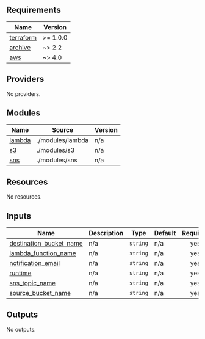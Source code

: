<!-- BEGIN_TF_DOCS -->
## Requirements

| Name | Version |
|------|---------|
| <a name="requirement_terraform"></a> [terraform](#requirement\_terraform) | >= 1.0.0 |
| <a name="requirement_archive"></a> [archive](#requirement\_archive) | ~> 2.2 |
| <a name="requirement_aws"></a> [aws](#requirement\_aws) | ~> 4.0 |

## Providers

No providers.

## Modules

| Name | Source | Version |
|------|--------|---------|
| <a name="module_lambda"></a> [lambda](#module\_lambda) | ./modules/lambda | n/a |
| <a name="module_s3"></a> [s3](#module\_s3) | ./modules/s3 | n/a |
| <a name="module_sns"></a> [sns](#module\_sns) | ./modules/sns | n/a |

## Resources

No resources.

## Inputs

| Name | Description | Type | Default | Required |
|------|-------------|------|---------|:--------:|
| <a name="input_destination_bucket_name"></a> [destination\_bucket\_name](#input\_destination\_bucket\_name) | n/a | `string` | n/a | yes |
| <a name="input_lambda_function_name"></a> [lambda\_function\_name](#input\_lambda\_function\_name) | n/a | `string` | n/a | yes |
| <a name="input_notification_email"></a> [notification\_email](#input\_notification\_email) | n/a | `string` | n/a | yes |
| <a name="input_runtime"></a> [runtime](#input\_runtime) | n/a | `string` | n/a | yes |
| <a name="input_sns_topic_name"></a> [sns\_topic\_name](#input\_sns\_topic\_name) | n/a | `string` | n/a | yes |
| <a name="input_source_bucket_name"></a> [source\_bucket\_name](#input\_source\_bucket\_name) | n/a | `string` | n/a | yes |

## Outputs

No outputs.
<!-- END_TF_DOCS -->